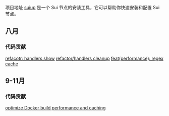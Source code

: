  项目地址 [suiup](https://github.com/MystenLabs/suiup) 是一个 Sui 节点的安装工具，它可以帮助你快速安装和配置 Sui 节点。

 ## 八月
 ### 代码贡献
 [refacotr: handlers show](https://github.com/MystenLabs/suiup/pull/88)
 [refactor/handlers cleanup](https://github.com/MystenLabs/suiup/pull/87)
 [feat(performance): regex cache](https://github.com/MystenLabs/suiup/pull/86)
 
 ## 9-11月
 ### 代码贡献
 [optimize Docker build performance and caching](https://github.com/MystenLabs/deepbookv3/pull/566)